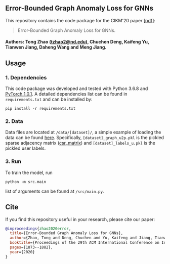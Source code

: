 ## Error-Bounded Graph Anomaly Loss for GNNs

This repository contains the code package for the CIKM'20 paper \[[pdf](https://dl.acm.org/doi/pdf/10.1145/3340531.3411979)\]:
>Error-Bounded Graph Anomaly Loss for GNNs.

#### Authors: Tong Zhao (tzhao2@nd.edu), Chuchen Deng, Kaifeng Yu, Tianwen Jiang, Daheng Wang and Meng Jiang.

## Usage
### 1. Dependencies
This code package was developed and tested with Python 3.6.8 and [PyTorch 1.0.1](https://pytorch.org/).
A detailed dependencies list can be found in `requirements.txt` and can be installed by:
```
pip install -r requirements.txt
```

### 2. Data
Data files are located at `/data/[dataset]/`, a simple example of loading the data can be found [here](https://github.com/zhao-tong/Graph-Anomaly-Loss/blob/master/src/dataCenter.py#L220). Specifically, `[dataset]_graph_u2p.pkl` is the pickled sparse adjacency matrix ([csr_matrix](https://docs.scipy.org/doc/scipy/reference/generated/scipy.sparse.csr_matrix.html)) and `[dataset]_labels_u.pkl` is the pickled user labels. 

### 3. Run
To train the model, run
```
python -m src.main
```
list of arguments can be found at `/src/main.py`.


## Cite
If you find this repository useful in your research, please cite our paper:

```bibtex
@inproceedings{zhao2020error,
  title={Error-Bounded Graph Anomaly Loss for GNNs},
  author={Zhao, Tong and Deng, Chuchen and Yu, Kaifeng and Jiang, Tianwen and Wang, Daheng and Jiang, Meng},
  booktitle={Proceedings of the 29th ACM International Conference on Information \& Knowledge Management},
  pages={1873--1882},
  year={2020}
}
```

